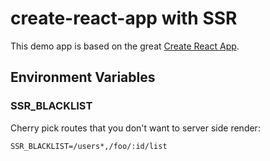 # create-react-app with SSR

This demo app is based on the great 
[Create React App](https://github.com/facebookincubator/create-react-app).

## Environment Variables

### SSR_BLACKLIST

Cherry pick routes that you don't want to server side render:

```
SSR_BLACKLIST=/users*,/foo/:id/list
```

